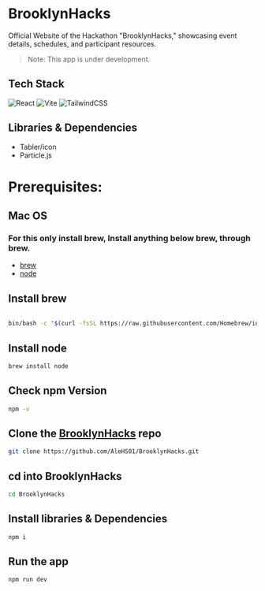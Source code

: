 # BrooklynHacks

Official Website of the Hackathon "BrooklynHacks," showcasing event details, schedules, and participant resources.

 > Note: This app is under  development.

## Tech Stack
![React](https://img.shields.io/badge/react-%2320232a.svg?style=for-the-badge&logo=react&logoColor=%2361DAFB)
![Vite](https://img.shields.io/badge/vite-%23646CFF.svg?style=for-the-badge&logo=vite&logoColor=white)
![TailwindCSS](https://img.shields.io/badge/tailwindcss-%2338B2AC.svg?style=for-the-badge&logo=tailwind-css&logoColor=white)

## Libraries & Dependencies
- Tabler/icon
- Particle.js

  
# Prerequisites:

## Mac OS
### For this only install **brew**, Install anything below **brew**, through **brew**.
- [brew](https://brew.sh/)
- [node](https://nodejs.org/en)
  
## Install brew

```bash

bin/bash -c "$(curl -fsSL https://raw.githubusercontent.com/Homebrew/install/HEAD/install.sh)"

```


## Install node

```bash
brew install node
```
## Check npm Version
```bash
npm -v
```

## Clone the [BrooklynHacks](https://github.com/AleHS01/BrooklynHacks) repo
```bash
git clone https://github.com/AleHS01/BrooklynHacks.git
```

## cd into BrooklynHacks

```bash
cd BrooklynHacks
```

## Install libraries  & Dependencies

```bash
npm i
```

## Run the app

```bash
npm run dev
```
